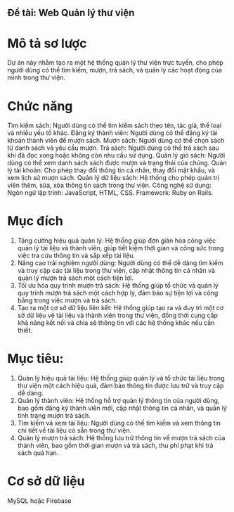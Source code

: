 ## Đề tài: Web Quản lý thư viện
# Mô tả sơ lược
Dự án này nhằm tạo ra một hệ thống quản lý thư viện trực tuyến, cho phép người dùng có thể tìm kiếm, mượn, trả sách, và quản lý các hoạt động của mình trong thư viện. 
# Chức năng
Tìm kiếm sách: Người dùng có thể tìm kiếm sách theo tên, tác giả, thể loại và nhiều yếu tố khác. 
Đăng ký thành viên: Người dùng có thể đăng ký tài khoản thành viên để mượn sách. Mượn sách: Người dùng có thể chọn sách từ danh sách và yêu cầu mượn. 
Trả sách: Người dùng có thể trả sách sau khi đã đọc xong hoặc không còn nhu cầu sử dụng. 
Quản lý giỏ sách: Người dùng có thể xem danh sách sách được mượn và trạng thái của chúng. 
Quản lý tài khoản: Cho phép thay đổi thông tin cá nhân, thay đổi mật khẩu, và xem lịch sử mượn sách. 
Quản lý dữ liệu sách: Hệ thống cho phép quản trị viên thêm, sửa, xóa thông tin sách trong thư viện. 
Công nghệ sử dụng: Ngôn ngữ lập trình: JavaScript, HTML, CSS. Framework: Ruby on Rails. 
# Mục đích
1. Tăng cường hiệu quả quản lý: Hệ thống giúp đơn giản hóa công việc quản lý tài liệu và thành viên, giúp tiết kiệm thời gian và công sức trong việc tra cứu thông tin và sắp xếp tài liệu. 
2. Nâng cao trải nghiệm người dùng: Người dùng có thể dễ dàng tìm kiếm và truy cập các tài liệu trong thư viện, cập nhật thông tin cá nhân và quản lý mượn trả sách một cách tiện lợi. 
3. Tối ưu hóa quy trình mượn trả sách: Hệ thống giúp tổ chức và quản lý quy trình mượn trả sách một cách hợp lý, đảm bảo sự tiện lợi và công bằng trong việc mượn và trả sách. 
4. Tạo ra một cơ sở dữ liệu liên kết: Hệ thống giúp tạo ra và duy trì một cơ sở dữ liệu về tài liệu và thành viên trong thư viện, đồng thời cung cấp khả năng kết nối và chia sẻ thông tin với các hệ thống khác nếu cần thiết.
# Mục tiêu: 
1. Quản lý hiệu quả tài liệu: Hệ thống giúp quản lý và tổ chức tài liệu trong thư viện một cách hiệu quả, đảm bảo thông tin được lưu trữ và truy cập dễ dàng. 
2. Quản lý thành viên: Hệ thống hỗ trợ quản lý thông tin của người dùng, bao gồm đăng ký thành viên mới, cập nhật thông tin cá nhân, và quản lý tình trạng mượn trả sách. 
3. Tìm kiếm và xem tài liệu: Người dùng có thể tìm kiếm và xem thông tin chi tiết về tài liệu có sẵn trong thư viện. 
4. Quản lý mượn trả sách: Hệ thống lưu trữ thông tin về mượn trả sách của thành viên, bao gồm thời gian mượn và trả sách, thu phí phạt khi trả sách quá hạn. 
# Cơ sở dữ liệu
MySQL hoặc Firebase
